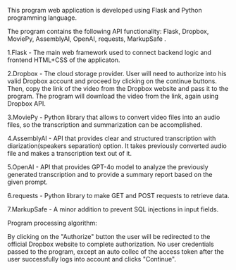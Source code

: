 This program web application is developed using Flask and Python programming language.

The program contains the following API functionality: Flask, Dropbox, MoviePy, AssemblyAI, OpenAI, requests, MarkupSafe .

1.Flask - The main web framework used to connect backend logic and frontend HTML+CSS of the applicaton.

2.Dropbox - The cloud storage provider. User will need to authorize into his valid Dropbox account and proceed by clicking on the continue buttons. Then, copy the link of the video from the Dropbox website and pass it to the program. The program will download the video from the link, again using Dropbox API.

3.MoviePy - Python library that allows to convert video files into an audio files, so the transcription and summarization can be accomplished.

4.AssemblyAI - API that provides clear and structured transcription with diarization(speakers separation) option. It takes previously converted audio file and makes a transcription text out of it.

5.OpenAI - API that provides GPT-4o model to analyze the previously generated transcription and to provide a summary report based on the given prompt.

6.requests - Python library to make GET and POST requests to retrieve data.

7.MarkupSafe - A minor addition to prevent SQL injections in input fields.

Program processing algorithm:

By clicking on the "Authorize" button the user will be redirected to the official Dropbox website to complete authorization. No user credentials passed to the program, except an auto collec of the access token after the user successfully logs into account and clicks "Continue".
